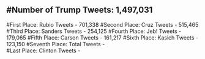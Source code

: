 #Number of Trump Tweets: 1,497,031
---
#First Place: Rubio Tweets - 701,338
#Second Place: Cruz Tweets - 515,465
#Third Place: Sanders Tweets - 254,125
#Fourth Place: Jeb! Tweets - 179,065
#Fifth Place: Carson Tweets - 161,217
#Sixth Place: Kasich Tweets - 123,150
#Seventh Place: Total Tweets -  
#Last Place: Clinton Tweets - 
